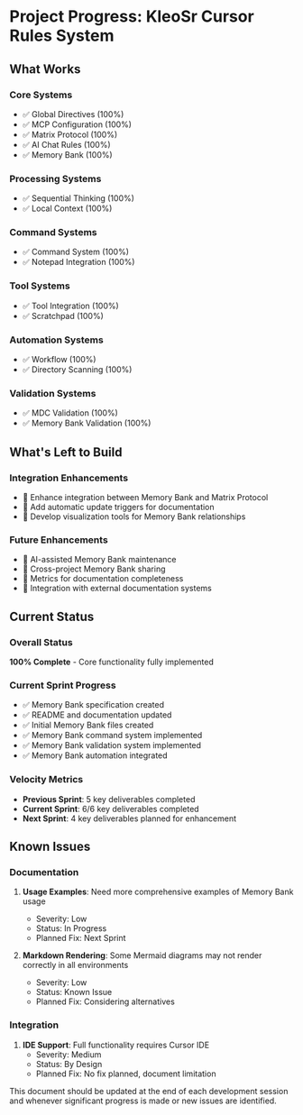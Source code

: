 # Project Progress: KleoSr Cursor Rules System

## What Works

### Core Systems
- ✅ Global Directives (100%)
- ✅ MCP Configuration (100%)
- ✅ Matrix Protocol (100%)
- ✅ AI Chat Rules (100%)
- ✅ Memory Bank (100%)

### Processing Systems
- ✅ Sequential Thinking (100%)
- ✅ Local Context (100%)

### Command Systems
- ✅ Command System (100%)
- ✅ Notepad Integration (100%)

### Tool Systems
- ✅ Tool Integration (100%)
- ✅ Scratchpad (100%)

### Automation Systems
- ✅ Workflow (100%)
- ✅ Directory Scanning (100%)

### Validation Systems
- ✅ MDC Validation (100%)
- ✅ Memory Bank Validation (100%)

## What's Left to Build

### Integration Enhancements
- 🔲 Enhance integration between Memory Bank and Matrix Protocol
- 🔲 Add automatic update triggers for documentation
- 🔲 Develop visualization tools for Memory Bank relationships

### Future Enhancements
- 🔲 AI-assisted Memory Bank maintenance
- 🔲 Cross-project Memory Bank sharing
- 🔲 Metrics for documentation completeness
- 🔲 Integration with external documentation systems

## Current Status

### Overall Status
**100% Complete** - Core functionality fully implemented

### Current Sprint Progress
- ✅ Memory Bank specification created
- ✅ README and documentation updated
- ✅ Initial Memory Bank files created
- ✅ Memory Bank command system implemented
- ✅ Memory Bank validation system implemented
- ✅ Memory Bank automation integrated

### Velocity Metrics
- **Previous Sprint**: 5 key deliverables completed
- **Current Sprint**: 6/6 key deliverables completed
- **Next Sprint**: 4 key deliverables planned for enhancement

## Known Issues

### Documentation
1. **Usage Examples**: Need more comprehensive examples of Memory Bank usage
   - Severity: Low
   - Status: In Progress
   - Planned Fix: Next Sprint

2. **Markdown Rendering**: Some Mermaid diagrams may not render correctly in all environments
   - Severity: Low
   - Status: Known Issue
   - Planned Fix: Considering alternatives

### Integration
1. **IDE Support**: Full functionality requires Cursor IDE
   - Severity: Medium
   - Status: By Design
   - Planned Fix: No fix planned, document limitation

This document should be updated at the end of each development session and whenever significant progress is made or new issues are identified. 